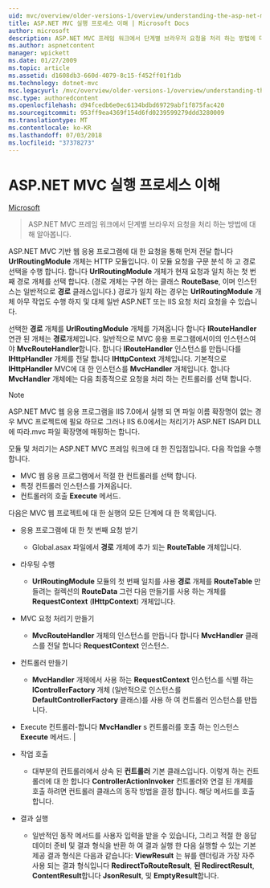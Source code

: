 ```yaml
---
uid: mvc/overview/older-versions-1/overview/understanding-the-asp-net-mvc-execution-process
title: ASP.NET MVC 실행 프로세스 이해 | Microsoft Docs
author: microsoft
description: ASP.NET MVC 프레임 워크에서 단계별 브라우저 요청을 처리 하는 방법에 대해 알아봅니다.
ms.author: aspnetcontent
manager: wpickett
ms.date: 01/27/2009
ms.topic: article
ms.assetid: d1608db3-660d-4079-8c15-f452ff01f1db
ms.technology: dotnet-mvc
msc.legacyurl: /mvc/overview/older-versions-1/overview/understanding-the-asp-net-mvc-execution-process
msc.type: authoredcontent
ms.openlocfilehash: d94fcedb6e0ec6134bdbd69729abf1f875fac420
ms.sourcegitcommit: 953ff9ea4369f154d6fd0239599279ddd3280009
ms.translationtype: MT
ms.contentlocale: ko-KR
ms.lasthandoff: 07/03/2018
ms.locfileid: "37378273"
---
```

<a name="understanding-the-aspnet-mvc-execution-process"></a>ASP.NET MVC 실행 프로세스 이해
====================
[Microsoft](https://github.com/microsoft)

> ASP.NET MVC 프레임 워크에서 단계별 브라우저 요청을 처리 하는 방법에 대해 알아봅니다.


ASP.NET MVC 기반 웹 응용 프로그램에 대 한 요청을 통해 먼저 전달 합니다 **UrlRoutingModule** 개체는 HTTP 모듈입니다. 이 모듈 요청을 구문 분석 하 고 경로 선택을 수행 합니다. 합니다 **UrlRoutingModule** 개체가 현재 요청과 일치 하는 첫 번째 경로 개체를 선택 합니다. (경로 개체는 구현 하는 클래스 **RouteBase**, 이며 인스턴스는 일반적으로 **경로** 클래스입니다.) 경로가 일치 하는 경우는 **UrlRoutingModule** 개체 아무 작업도 수행 하지 및 대체 일반 ASP.NET 또는 IIS 요청 처리 요청을 수 있습니다.

선택한 **경로** 개체를 **UrlRoutingModule** 개체를 가져옵니다 합니다 **IRouteHandler** 연관 된 개체는 **경로**개체입니다. 일반적으로 MVC 응용 프로그램에서이의 인스턴스여야 **MvcRouteHandler**합니다. 합니다 **IRouteHandler** 인스턴스를 만듭니다를 **IHttpHandler** 개체를 전달 합니다 **IHttpContext** 개체입니다. 기본적으로 **IHttpHandler** MVC에 대 한 인스턴스를 **MvcHandler** 개체입니다. 합니다 **MvcHandler** 개체에는 다음 최종적으로 요청을 처리 하는 컨트롤러를 선택 합니다.

> [!NOTE]
> ASP.NET MVC 웹 응용 프로그램을 IIS 7.0에서 실행 되 면 파일 이름 확장명이 없는 경우 MVC 프로젝트에 필요 하므로 그러나 IIS 6.0에서는 처리기가 ASP.NET ISAPI DLL에 따라.mvc 파일 확장명에 매핑하는 합니다.


모듈 및 처리기는 ASP.NET MVC 프레임 워크에 대 한 진입점입니다. 다음 작업을 수행합니다.

- MVC 웹 응용 프로그램에서 적절 한 컨트롤러를 선택 합니다.
- 특정 컨트롤러 인스턴스를 가져옵니다.
- 컨트롤러의 호출 **Execute** 메서드.

다음은 MVC 웹 프로젝트에 대 한 실행의 모든 단계에 대 한 목록입니다.

- 응용 프로그램에 대 한 첫 번째 요청 받기 

    - Global.asax 파일에서 **경로** 개체에 추가 되는 **RouteTable** 개체입니다.
- 라우팅 수행 

    - **UrlRoutingModule** 모듈의 첫 번째 일치를 사용 **경로** 개체를 **RouteTable** 만들려는 컬렉션의 **RouteData** 그런 다음 만들기를 사용 하는 개체를 **RequestContext** (**IHttpContext**) 개체입니다.
- MVC 요청 처리기 만들기 

    - **MvcRouteHandler** 개체의 인스턴스를 만듭니다 합니다 **MvcHandler** 클래스를 전달 합니다 **RequestContext** 인스턴스.
- 컨트롤러 만들기 

    - **MvcHandler** 개체에서 사용 하는 **RequestContext** 인스턴스를 식별 하는 **IControllerFactory** 개체 (일반적으로 인스턴스를  **DefaultControllerFactory** 클래스)를 사용 하 여 컨트롤러 인스턴스를 만듭니다.
- Execute 컨트롤러-합니다 **MvcHandler** s 컨트롤러를 호출 하는 인스턴스 **Execute** 메서드. |
- 작업 호출 

    - 대부분의 컨트롤러에서 상속 된 **컨트롤러** 기본 클래스입니다. 이렇게 하는 컨트롤러에 대 한 합니다 **ControllerActionInvoker** 컨트롤러와 연결 된 개체를 호출 하려면 컨트롤러 클래스의 동작 방법을 결정 합니다. 해당 메서드를 호출 합니다.
- 결과 실행 

    - 일반적인 동작 메서드를 사용자 입력을 받을 수 있습니다, 그리고 적절 한 응답 데이터 준비 및 결과 형식을 반환 하 여 결과 실행 한 다음 실행할 수 있는 기본 제공 결과 형식은 다음과 같습니다: **ViewResult** 는 뷰를 렌더링과 가장 자주 사용 되는 결과 형식입니다 **RedirectToRouteResult**,  **된 RedirectResult**, **ContentResult**합니다 **JsonResult**, 및 **EmptyResult**합니다.
